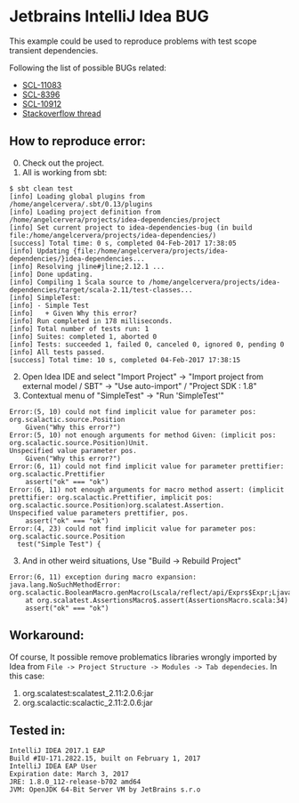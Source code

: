 # Jetbrains IntelliJ Idea BUG
This example could be used to reproduce problems with test scope transient dependencies.

Following the list of possible BUGs related:
 - [SCL-11083](https://youtrack.jetbrains.com/issue/SCL-11083)
 - [SCL-8396](https://youtrack.jetbrains.com/issue/SCL-8396)
 - [SCL-10912](https://youtrack.jetbrains.com/issue/SCL-10912)
 - [Stackoverflow thread](http://stackoverflow.com/questions/41564915/why-could-not-find-implicit-error-in-scala-intellij-scalatest-scalactic)

## How to reproduce error:
0. Check out the project.
2. All is working from sbt:
  ~~~
$ sbt clean test
[info] Loading global plugins from /home/angelcervera/.sbt/0.13/plugins
[info] Loading project definition from /home/angelcervera/projects/idea-dependencies/project
[info] Set current project to idea-dependencies-bug (in build file:/home/angelcervera/projects/idea-dependencies/)
[success] Total time: 0 s, completed 04-Feb-2017 17:38:05
[info] Updating {file:/home/angelcervera/projects/idea-dependencies/}idea-dependencies...
[info] Resolving jline#jline;2.12.1 ...
[info] Done updating.
[info] Compiling 1 Scala source to /home/angelcervera/projects/idea-dependencies/target/scala-2.11/test-classes...
[info] SimpleTest:
[info] - Simple Test
[info]   + Given Why this error? 
[info] Run completed in 178 milliseconds.
[info] Total number of tests run: 1
[info] Suites: completed 1, aborted 0
[info] Tests: succeeded 1, failed 0, canceled 0, ignored 0, pending 0
[info] All tests passed.
[success] Total time: 10 s, completed 04-Feb-2017 17:38:15
  ~~~
  
2. Open Idea IDE and select "Import Project" -> "Import project from external model / SBT" -> "Use auto-import" / "Project SDK : 1.8"
3. Contextual menu of "SimpleTest" -> "Run 'SimpleTest'"
~~~
Error:(5, 10) could not find implicit value for parameter pos: org.scalactic.source.Position
    Given("Why this error?")
Error:(5, 10) not enough arguments for method Given: (implicit pos: org.scalactic.source.Position)Unit.
Unspecified value parameter pos.
    Given("Why this error?")
Error:(6, 11) could not find implicit value for parameter prettifier: org.scalactic.Prettifier
    assert("ok" === "ok")
Error:(6, 11) not enough arguments for macro method assert: (implicit prettifier: org.scalactic.Prettifier, implicit pos: org.scalactic.source.Position)org.scalatest.Assertion.
Unspecified value parameters prettifier, pos.
    assert("ok" === "ok")
Error:(4, 23) could not find implicit value for parameter pos: org.scalactic.source.Position
  test("Simple Test") {
~~~
3. And in other weird situations, Use "Build -> Rebuild Project"
~~~
Error:(6, 11) exception during macro expansion: 
java.lang.NoSuchMethodError: org.scalactic.BooleanMacro.genMacro(Lscala/reflect/api/Exprs$Expr;Ljava/lang/String;Lscala/reflect/api/Exprs$Expr;)Lscala/reflect/api/Exprs$Expr;
	at org.scalatest.AssertionsMacro$.assert(AssertionsMacro.scala:34)
    assert("ok" === "ok")
~~~


## Workaround:
Of course, It possible remove problematics libraries wrongly imported by Idea from `File -> Project Structure -> Modules -> Tab dependecies`.
In this case:
1. org.scalatest:scalatest_2.11:2.0.6:jar
2. org.scalactic:scalactic_2.11:2.0.6:jar

## Tested in:
~~~
IntelliJ IDEA 2017.1 EAP
Build #IU-171.2822.15, built on February 1, 2017
IntelliJ IDEA EAP User
Expiration date: March 3, 2017
JRE: 1.8.0_112-release-b702 amd64
JVM: OpenJDK 64-Bit Server VM by JetBrains s.r.o
~~~

